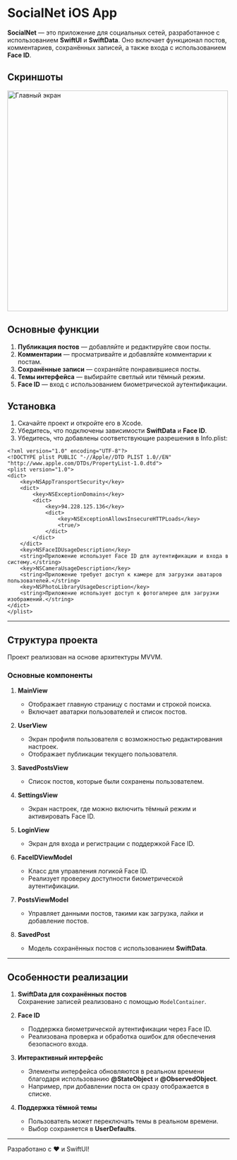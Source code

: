 # SocialNet iOS App

**SocialNet** — это приложение для социальных сетей, разработанное с использованием **SwiftUI** и **SwiftData**. Оно включает функционал постов, комментариев, сохранённых записей, а также входа с использованием **Face ID**.

## Скриншоты

<div style="display: flex; overflow-x: scroll; gap: 10px;">
    <img src="https://github.com/user-attachments/assets/a4d4596a-3fad-4141-a9e6-e4b1748b02f3" alt="Главный экран" style="height: 500px; width: auto;">
    <img src="https://github.com/user-attachments/assets/89d4a6d7-73c6-4aa7-a22e-97d5e24e9060" alt="Собственный профиль пользователя" style="height: 500px; width: auto;">
    <img src="https://github.com/user-attachments/assets/91d88419-022e-4ad0-82a7-07aa86d71073" alt="Профиль другого пользователя" style="height: 500px; width: auto;">
    <img src="https://github.com/user-attachments/assets/2d26203a-9e70-4e9f-bc44-0a2b4ce57a06" alt="Экран добавления поста" style="height: 500px; width: auto;">
    <img src="https://github.com/user-attachments/assets/1f7bf147-43d8-4e38-a3f6-124919ac34e4" alt="Экран действий с постом" style="height: 500px; width: auto;">
    <img src="https://github.com/user-attachments/assets/a5b8c1fd-6127-4ea3-850b-3b88cc3917ee" alt="Экран с меткой на карте" style="height: 500px; width: auto;">
    <img src="https://github.com/user-attachments/assets/74360429-95f9-47d7-ab25-96a3a2b34821" alt="Экран добавления метки на карте" style="height: 500px; width: auto;">
    <img src="https://github.com/user-attachments/assets/b174bef1-806f-453f-9dc4-cf287b3b8982" alt="Комментарии" style="height: 500px; width: auto;">
    <img src="https://github.com/user-attachments/assets/fb330b04-f6b8-40f0-ac1b-33a7c4c0da86" alt="Сохранённые посты" style="height: 500px; width: auto;">
    <img src="https://github.com/user-attachments/assets/8d4fafee-6ddb-4927-a18f-b4bb901adf12" alt="Вход Face ID" style="height: 500px; width: auto;">
    <img src="https://github.com/user-attachments/assets/4120aace-157d-4186-bd07-6f7f621c54ed" alt="Экран настроек" style="height: 500px; width: auto;">
    <img src="https://github.com/user-attachments/assets/e74a032a-7938-4984-af70-690ca3dacf56" alt="API-Key" style="height: 500px; width: auto;">
    <img src="https://github.com/user-attachments/assets/d0af4893-adc1-46e3-8c62-e670e6218cb5" alt="Экран загрузки" style="height: 500px; width: auto;">
</div>

## Основные функции
1. **Публикация постов** — добавляйте и редактируйте свои посты.
2. **Комментарии** — просматривайте и добавляйте комментарии к постам.
3. **Сохранённые записи** — сохраняйте понравившиеся посты.
4. **Темы интерфейса** — выбирайте светлый или тёмный режим.
5. **Face ID** — вход с использованием биометрической аутентификации.

## Установка
1. Скачайте проект и откройте его в Xcode.
2. Убедитесь, что подключены зависимости **SwiftData** и **Face ID**.
3. Убедитесь, что добавлены соответствующие разрешения в Info.plist:

```
<?xml version="1.0" encoding="UTF-8"?>
<!DOCTYPE plist PUBLIC "-//Apple//DTD PLIST 1.0//EN" "http://www.apple.com/DTDs/PropertyList-1.0.dtd">
<plist version="1.0">
<dict>
    <key>NSAppTransportSecurity</key>
    <dict>
        <key>NSExceptionDomains</key>
        <dict>
            <key>94.228.125.136</key>
            <dict>
                <key>NSExceptionAllowsInsecureHTTPLoads</key>
                <true/>
            </dict>
        </dict>
    </dict>
    <key>NSFaceIDUsageDescription</key>
    <string>Приложение использует Face ID для аутентификации и входа в систему.</string>
    <key>NSCameraUsageDescription</key>
    <string>Приложение требует доступ к камере для загрузки аватаров пользователей.</string>
    <key>NSPhotoLibraryUsageDescription</key>
    <string>Приложение использует доступ к фотогалерее для загрузки изображений.</string>
</dict>
</plist>
```

---

## Структура проекта

Проект реализован на основе архитектуры MVVM.

### Основные компоненты
1. **MainView**  
   - Отображает главную страницу с постами и строкой поиска.  
   - Включает аватарки пользователей и список постов.  

2. **UserView**  
   - Экран профиля пользователя с возможностью редактирования настроек.  
   - Отображает публикации текущего пользователя.  

3. **SavedPostsView**  
   - Список постов, которые были сохранены пользователем.  

4. **SettingsView**  
   - Экран настроек, где можно включить тёмный режим и активировать Face ID.

5. **LoginView**  
   - Экран для входа и регистрации с поддержкой Face ID.

6. **FaceIDViewModel**  
   - Класс для управления логикой Face ID.  
   - Реализует проверку доступности биометрической аутентификации.  

7. **PostsViewModel**  
   - Управляет данными постов, такими как загрузка, лайки и добавление постов.  

8. **SavedPost**  
   - Модель сохранённых постов с использованием **SwiftData**.

---

## Особенности реализации
1. **SwiftData для сохранённых постов**  
   Сохранение записей реализовано с помощью `ModelContainer`.

2. **Face ID**  
   - Поддержка биометрической аутентификации через Face ID.  
   - Реализована проверка и обработка ошибок для обеспечения безопасного входа.

3. **Интерактивный интерфейс**  
   - Элементы интерфейса обновляются в реальном времени благодаря использованию **@StateObject** и **@ObservedObject**.  
   - Например, при добавлении поста он сразу отображается в списке.

4. **Поддержка тёмной темы**  
   - Пользователь может переключать темы в реальном времени.  
   - Выбор сохраняется в **UserDefaults**.

---

Разработано с ❤️ и SwiftUI!
